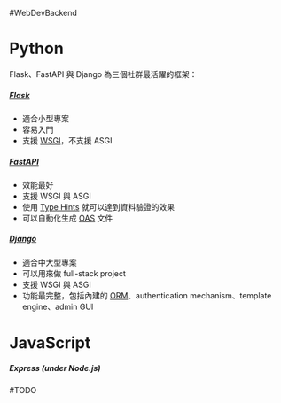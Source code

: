 #WebDevBackend 

# Python

Flask、FastAPI 與 Django 為三個社群最活躍的框架：

##### [Flask](https://flask.palletsprojects.com/)

- 適合小型專案
- 容易入門
- 支援 [WSGI](</System Design/Backend Web Architecture.md#WSGI/ASGI Server>)，不支援 ASGI

##### [FastAPI](https://fastapi.tiangolo.com/)

- 效能最好
- 支援 WSGI 與 ASGI
- 使用 [Type Hints](</Programming Language/Python/Type Hints.md>) 就可以達到資料驗證的效果
- 可以自動化生成 [OAS](</Web Development/OAS.canvas>) 文件

##### [Django](https://www.djangoproject.com/)

- 適合中大型專案
- 可以用來做 full-stack project
- 支援 WSGI 與 ASGI
- 功能最完整，包括內建的 [ORM](</Database/ORM.canvas>)、authentication mechanism、template engine、admin GUI

# JavaScript

##### Express (under Node.js)

#TODO 

